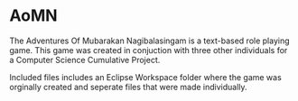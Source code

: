 # AoMN

The Adventures Of Mubarakan Nagibalasingam is a text-based role playing game. This game was created in conjuction with three other individuals for a Computer Science Cumulative Project. 

Included files includes an Eclipse Workspace folder where the game was orginally created and seperate files that were made individually.
